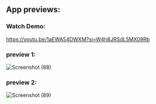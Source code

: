 ## App previews:

### Watch Demo:
https://youtu.be/1aEWA54DWXM?si=W4h8JRSdL5MX09Rb 

### preview 1:
![Screenshot (88)](https://github.com/user-attachments/assets/4c1c515c-f1e6-418c-a7d1-45fe7b3f4bf5)


### preview 2:
![Screenshot (89)](https://github.com/user-attachments/assets/a8ebdd4a-2119-441c-a5b0-7addca8875d1)

